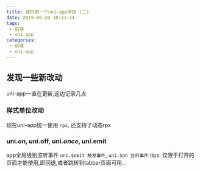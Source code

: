 ```yaml
---
title: 我的第一个uni-app项目 (二)
date: 2019-06-20 10:31:54
tags:
 - 前端
 - uni-app
categories:
 - 前端
 - uni-app
---
```


## 发现一些新改动
uni-app一直在更新,这边记录几点

### 样式单位改动
现在uni-app统一使用 `rpx`, 还支持了动态rpx

### uni.$on, uni.$off, uni.$once, uni.$emit

app全局级别监听事件 `uni.$emit 触发事件`, `uni.$on 监听事件`
tips: 仅限于打开的页面才能使用,即回退,或者跳转到tabbar页面可用...


